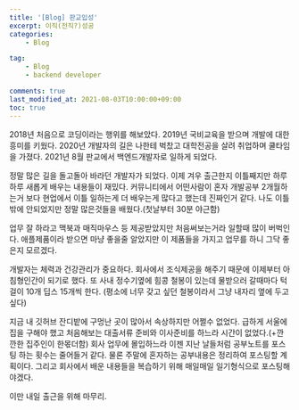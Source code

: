 ```yaml
---
title: '[Blog] 판교입성'
excerpt: 이직(전직?)성공
categories:
    - Blog

tag:
    - Blog
    - backend developer

comments: true
last_modified_at: 2021-08-03T10:00:00+09:00
toc: true
---
```


2018년 처음으로 코딩이라는 행위를 해보았다.
2019년 국비교육을 받으며 개발에 대한 흥미를 키웠다.
2020년 개발자의 길은 나한테 벅찼고 대학전공을 살려 취업하며 쿨타임을 가졌다.
2021년 8월 판교에서 백엔드개발자로 일하게 되었다.

정말 많은 길을 돌고돌아 바라던 개발자가 되었다. 
이제 겨우 출근한지 이틀째지만 하루하루 새롭게 배우는 내용들이 재밌다.
커뮤니티에서 어떤사람이 혼자 개발공부 2개월하는거 보다 현업에서 이틀 일하는게 더 배우는게 많다고 했는데
진짜인거 같다. 나도 이틀밖에 안되었지만 정말 많은것들을 배웠다.(첫날부터 30분 야근함)

업무 잘 하라고 맥북과 매직마우스 등 제공받았지만 처음써보는거라 일할때 많이 버벅인다.
애플제품이라 받으면 마냥 좋을줄 알았지만 이 제품들을 가지고 업무를 하니 그닥 좋은지 모르겠다.

개발자는 체력과 건강관리가 중요하다.
회사에서 조식제공을 해주기 때문에 이제부터 아침형인간이 되기로 했다.
또 사내 정수기옆에 힘콩 철봉이 있는데 물받으러 갈때마다 턱걸이 10개 딥스 15개씩 한다. 
(평소에 너무 갖고 싶던 철봉이라서 그냥 내자리 옆에 두고싶다)

지금 내 깃허브 잔디밭에 구멍난 곳이 많아서 속상하지만 어쩔수 없었다. 
급하게 서울에 집을 구해야 했고 처음해보는 대출서류 준비와 이사준비를 하느라 시간이 없었다.(+깐깐한 집주인이 한몫더함)
회사 업무에 몰입하느라 이젠 지난 날들처럼 공부노트를 포스팅 하는 횟수는 줄어들거 같다.
물론 주말에 혼자하는 공부내용은 정리하여 포스팅할 계획이다.
그리고 회사에서 배운 내용들을 복습하기 위해 매일매일 일기형식으로 포스팅해야겠다. 

이만 내일 출근을 위해 마무리.





